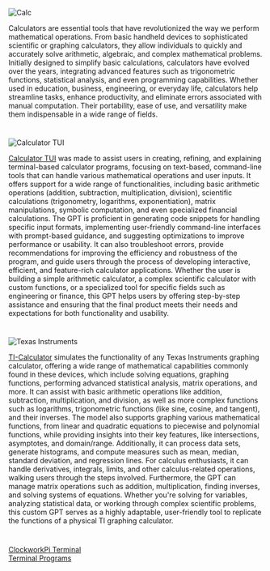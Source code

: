 ![Calc](https://github.com/user-attachments/assets/2d17e802-eb64-4eaf-bc03-77d7410fbac5)

Calculators are essential tools that have revolutionized the way we perform mathematical operations. From basic handheld devices to sophisticated scientific or graphing calculators, they allow individuals to quickly and accurately solve arithmetic, algebraic, and complex mathematical problems. Initially designed to simplify basic calculations, calculators have evolved over the years, integrating advanced features such as trigonometric functions, statistical analysis, and even programming capabilities. Whether used in education, business, engineering, or everyday life, calculators help streamline tasks, enhance productivity, and eliminate errors associated with manual computation. Their portability, ease of use, and versatility make them indispensable in a wide range of fields.

#

![Calculator TUI](https://github.com/user-attachments/assets/d56944c2-f12c-41d0-9fce-57ff759e65b7)

[Calculator TUI](https://chatgpt.com/g/g-682d9ad3e61081919042525bc48b4b22-calculator-tui) was made to assist users in creating, refining, and explaining terminal-based calculator programs, focusing on text-based, command-line tools that can handle various mathematical operations and user inputs. It offers support for a wide range of functionalities, including basic arithmetic operations (addition, subtraction, multiplication, division), scientific calculations (trigonometry, logarithms, exponentiation), matrix manipulations, symbolic computation, and even specialized financial calculations. The GPT is proficient in generating code snippets for handling specific input formats, implementing user-friendly command-line interfaces with prompt-based guidance, and suggesting optimizations to improve performance or usability. It can also troubleshoot errors, provide recommendations for improving the efficiency and robustness of the program, and guide users through the process of developing interactive, efficient, and feature-rich calculator applications. Whether the user is building a simple arithmetic calculator, a complex scientific calculator with custom functions, or a specialized tool for specific fields such as engineering or finance, this GPT helps users by offering step-by-step assistance and ensuring that the final product meets their needs and expectations for both functionality and usability.

#

![Texas Instruments](https://github.com/user-attachments/assets/9c5a12bc-af91-4fc9-a48d-8bd61009c499)

[TI-Calculator](https://chatgpt.com/g/g-67dfe813d24081918153b38925a2c033-ti-calculator) simulates the functionality of any Texas Instruments graphing calculator, offering a wide range of mathematical capabilities commonly found in these devices, which include solving equations, graphing functions, performing advanced statistical analysis, matrix operations, and more. It can assist with basic arithmetic operations like addition, subtraction, multiplication, and division, as well as more complex functions such as logarithms, trigonometric functions (like sine, cosine, and tangent), and their inverses. The model also supports graphing various mathematical functions, from linear and quadratic equations to piecewise and polynomial functions, while providing insights into their key features, like intersections, asymptotes, and domain/range. Additionally, it can process data sets, generate histograms, and compute measures such as mean, median, standard deviation, and regression lines. For calculus enthusiasts, it can handle derivatives, integrals, limits, and other calculus-related operations, walking users through the steps involved. Furthermore, the GPT can manage matrix operations such as addition, multiplication, finding inverses, and solving systems of equations. Whether you're solving for variables, analyzing statistical data, or working through complex scientific problems, this custom GPT serves as a highly adaptable, user-friendly tool to replicate the functions of a physical TI graphing calculator.

#

[ClockworkPi Terminal](https://github.com/sourceduty/ClockworkPi_Terminal)
<br>
[Terminal Programs](https://github.com/sourceduty/Terminal_Programs)
